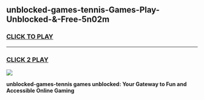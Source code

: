 
## unblocked-games-tennis-Games-Play-Unblocked-&-Free-5n02m
<h3>
<a href="https://premium76.site?title=unblocked-games-tennis&ref=24A">CLICK TO PLAY</a></h3>
<hr>

<h3>
<a href="https://premium76.site?title=unblocked-games-tennis&ref=24A">CLICK 2 PLAY</a>
  
</h3>

<a href="https://premium76.site?title=unblocked-games-tennis&ref=24A"><img src="https://clearcache.store/games.png"></a>


**unblocked-games-tennis games unblocked: Your Gateway to Fun and Accessible Online Gaming**
